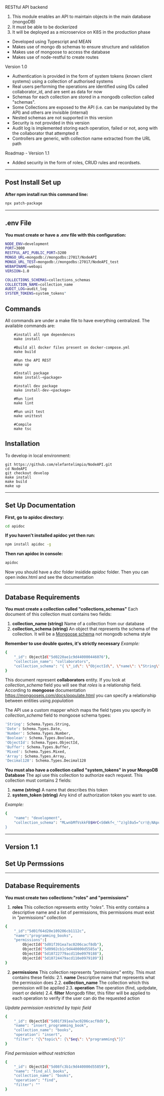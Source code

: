 RESTful API backend

1. This module enables an API to maintain objects in the main database (mongoDB)
1. It must be able to be dockerized
1. It will be deployed as a microservice on K8S in the production phase

- Developed using Typescript and MEAN
- Makes use of mongo db schemas to ensure structure and validation
- Makes use of mongoose to access the database
- Makes use of node-restful to create routes

Version 1.0

- Authentication is provided in the form of system tokens (known client systems) using a collection of authorised systems
- Real users performing the operations are identified using IDs called collaborator_id, and are sent as data for now
- Schemas for each collection are stored in a mongodb collection called "schemas".
- Some Collections are exposed to the API (i.e. can be manipulated by the API) and others are invisible (internal)
- Nested schemas are not supported in this version
- Security is not provided in this version
- Audit log is implemented storing each operation, failed or not, aong with the collaborator that attempted it
- Controllers are generic, with collection name extracted from the URL path

Roadmap - Version 1.1

- Added security in the form of roles, CRUD rules and recordsets.

---

## Post Install Set up

**After npm install run this command line:**

```sh
npx patch-package
```

---

## .env File

**You must create or have a .env file with this configuration:**

```sh
NODE_ENV=development
PORT=3000
RESTFUL_API_PUBLIC_PORT=3200
MONGO_URL=mongodb://mongodbs:27017/NodeAPI
MONGO_URL_TEST=mongodb://mongodbs:27017/NodeAPI_test
WEBAPINAME=webapi
VERSION=1.0

COLLECTIONS_SCHEMAS=collections_schemas
COLLECTION_NAME=collection_name
AUDIT_LOG=audit_log
SYSTEM_TOKENS=system_tokens"
```

## Commands

All commands are under a make file to have everything centralized. The available commands are:

```shell
    #install all npm dependences
    make install

    #Build all docker files present on docker-compose.yml
    make build

    #Run the API REST
    make up

    #Install package
    make install-<package>

    #install dev package
    make install-dev-<package>

    #Run lint
    make lint

    #Run unit test
    make unittest

    #Compile
    make tsc

```

## Installation

To develop in local environment:

```shell
git https://github.com/elefantelimpio/NodeAPI.git
cd NodeAPI
git checkout develop
make install
make build
make up
```

---

## Set Up Documentation

**First, go to apidoc directory:**

```sh
cd apidoc
```

**If you haven't installed apidoc yet then run:**

```sh
npm install apidoc -g
```

**Then run apidoc in console:**

```sh
apidoc
```

Now you should have a _doc_ folder insidide _apidoc_ folder. Then you can open index.html and see the documentation

---

## Database Requirements

**You must create a collection called "collections_schemas"** Each document of this collection must contains two fields:

1. **collection_name (string)** Name of a collection from our database
2. **collection_schema (string)** An object that represents the schema of the collection. It will be a [Mongoose schema] not mongodb schema style

[mongoose schema]: https://mongoosejs.com/docs/guide.html

**Remember to use double quotes, it's strictly necessary**
_Example:_

```sh
{
    "_id": ObjectId("5d0220ae1c9d440000446076"),
    "collection_name": "collaborators",
    "collection_schema": "{ \"_id\": \"ObjectId\", \"name\": \"String\", \"roles\": [{ \"type\": \"ObjectId\", \"ref\": \"roles\" }]}"
}
```

This document represent **collaborators** entity. If you look at _collection_schema_ field you will see that _roles_ is a relationship field. According to **mongoose** documentation https://mongoosejs.com/docs/populate.html you can specify a relationship between entities using _population_

The API use a custom mapper which maps the field types you specify in _collection_schema_ field to mongoose schema types:

```sh
'String': Schema.Types.String,
'Date': Schema.Types.Date,
'Number': Schema.Types.Number,
'Boolean': Schema.Types.Boolean,
'ObjectId': Schema.Types.ObjectId,
'Buffer': Schema.Types.Buffer,
'Mixed': Schema.Types.Mixed,
'Array': Schema.Types.Array,
'Decimal128': Schema.Types.Decimal128
```

**You must also have a collection called "system_tokens" in your MongoDB Database** The api use this collection to authorize each request. This collection must contains 2 fields:

1. **name (string)** A name that describes this token
2. **system_token (string)** Any kind of authorization token you want to use.

_Example:_

```sh
{
    "name": "development",
    "collection_schema": "MLwnbMfVskkFB$HrC<S6Wkf<_'^z)gl0a5=^cr!@;NApu:_.qPIM`V'H!tGK.?["
}
```

---

## **Version 1.1**

## Set Up Permssions

---

## Database Requirements

**You must create two collectionn:"roles" and "permissions"**

1. **roles** This collection represents entity _"roles"_. This entity contains a descriptive name and a list of permissions, this permissions must exist in _"permissions"_ collection

```sh
{
    "_id":"5d01f64d20e109206cb1112c",
    "name":"programming_books",
    "permissions":[
        ObjectId("5d01f391ea7ac0206cacf8db"),
        ObjectId("5d0902cb1c9d440000d5585a"),
        ObjectId("5d10722779acd110e0979188"),
        ObjectId("5d10724479acd110e0979189")]
}
```

2. **permissions** This collection represents _"permissions"_ entity. This must contains these fields:
   2.1. **name** Descriptive name that represents what the permission does
   2.2. **collection_name** The collection which this permission will be applied
   2.3. **operation** The operation (find, updpdate, insert or delete)
   2.4. **filter** Mongodb filter, this filter will be applied to each operation to verify if the user can do the requested action

_Update permission restricted by topic field_

```sh
{
    "_id": ObjectId("5d01f391ea7ac0206cacf8db"),
    "name": "insert_programming_book",
    "collection_name": "books",
    "operation": "insert",
    "filter": "{\"topic\": {\"$eq\": \"programming\"}}"
}
```

_Find permission without restriction_

```sh
{
    "_id": ObjectId("5d08fc3b1c9d440000d55859"),
    "name": "find_all_books",
    "collection_name": "books",
    "operation": "find",
    "filter": ""
}
```
